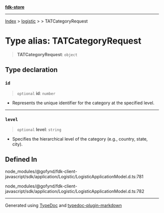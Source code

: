 [**fdk-store**](../../../README.md)
***

[Index](../../../API.md) > [logistic](../../README.md) > [<internal>](../README.md) > TATCategoryRequest

# Type alias: TATCategoryRequest

> **TATCategoryRequest**: `object`

## Type declaration

### `id`

> `optional` **id**: `number`

- Represents the unique identifier for the category
at the specified level.

***

### `level`

> `optional` **level**: `string`

- Specifies the hierarchical level of the category
(e.g., country, state, city).

## Defined In

node\_modules/@gofynd/fdk-client-javascript/sdk/application/Logistic/LogisticApplicationModel.d.ts:781

node\_modules/@gofynd/fdk-client-javascript/sdk/application/Logistic/LogisticApplicationModel.d.ts:782

***
Generated using [TypeDoc](https://typedoc.org/) and [typedoc-plugin-markdown](https://www.npmjs.com/package/typedoc-plugin-markdown)
